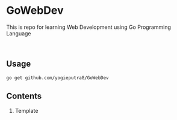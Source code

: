 # GoWebDev
This is repo for learning Web Development using  Go Programming Language 

<br/> 

## Usage
`go get github.com/yogieputra8/GoWebDev`

## Contents
1. Template

